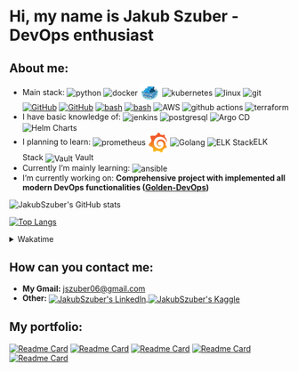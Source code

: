 # Hi, my name is Jakub Szuber - DevOps enthusiast

<!--TODO other options to use skillset images-->

<!--<code><img height="20" alt="javascript" src="https://cdn.jsdelivr.net/gh/devicons/devicon/icons/python/python-original.svg"></code>-->

<!--
<div  align="center"> 
  <div style="display: inline_block"><br>
    <img align="left" height="250" alt="coding-time" src="code.gif">
    <h1 align="center">Technologies <3</h1>
        <img align="center" height="30" width="40" alt="python-icon" src="https://cdn.jsdelivr.net/gh/devicons/devicon/icons/python/python-original.svg">
        <img align="center" height="30" width="40" alt="javascript-icon"  src="https://raw.githubusercontent.com/devicons/devicon/master/icons/javascript/javascript-plain.svg">
        <img align="center" height="30" width="40" alt="java-icon" src="https://cdn.jsdelivr.net/gh/devicons/devicon/icons/java/java-original.svg">
        <img align="center" height="30" width="40" alt="html5-icon" src="https://cdn.jsdelivr.net/gh/devicons/devicon/icons/html5/html5-original.svg">
        <img align="center" height="30" width="40" alt="css3-icon" src="https://cdn.jsdelivr.net/gh/devicons/devicon/icons/css3/css3-original.svg">
        <img align="center" height="30" width="40" alt="laravel-icon" src="https://cdn.jsdelivr.net/gh/devicons/devicon/icons/laravel/laravel-plain.svg">
        <img align="center" height="30" width="40" alt="mysql-icon" src="https://cdn.jsdelivr.net/gh/devicons/devicon/icons/mysql/mysql-original-wordmark.svg">
        <img align="center" height="30" width="40" alt="postgresql-icon" src="https://cdn.jsdelivr.net/gh/devicons/devicon/icons/postgresql/postgresql-original.svg">
        <img align="center" height="30" width="40" alt="mongodb-icon" src="https://cdn.jsdelivr.net/gh/devicons/devicon/icons/mongodb/mongodb-original.svg">
        <img align="center" height="30" width="40" alt="android-icon" src="https://cdn.jsdelivr.net/gh/devicons/devicon/icons/android/android-original.svg">
        <img align="center" height="30" width="40" alt="androidstudio-icon" src="https://cdn.jsdelivr.net/gh/devicons/devicon/icons/androidstudio/androidstudio-original.svg">
        <img align="center" height="30" width="40" alt="bitbucket-icon" src="https://cdn.jsdelivr.net/gh/devicons/devicon/icons/bitbucket/bitbucket-original.svg">
        <img align="center" height="30" width="40" alt="bootstrap-icon" src="https://cdn.jsdelivr.net/gh/devicons/devicon/icons/bootstrap/bootstrap-original.svg">
        <img align="center" height="30" width="40" alt="figma-icon" src="https://cdn.jsdelivr.net/gh/devicons/devicon/icons/figma/figma-original.svg">
        <img align="center" height="30" width="40" alt="git-icon" src="https://cdn.jsdelivr.net/gh/devicons/devicon/icons/git/git-original.svg">
        <img align="center" height="30" widht="40" alt="github-icon" src="https://cdn.jsdelivr.net/gh/devicons/devicon/icons/github/github-original.svg">
        <img align="center" height="30" width="40" alt="gradle-icon" src="https://cdn.jsdelivr.net/gh/devicons/devicon/icons/gradle/gradle-plain.svg">
        <img align="center" height="30" width="40" alt="jira-icon" src="https://cdn.jsdelivr.net/gh/devicons/devicon/icons/jira/jira-original.svg">
        <img align="center" height="30" width="40" alt="jquery-icon" src="https://cdn.jsdelivr.net/gh/devicons/devicon/icons/jquery/jquery-original.svg">
        <img align="center" height="30" width="40" alt="jupyter-icon" src="https://cdn.jsdelivr.net/gh/devicons/devicon/icons/jupyter/jupyter-original-wordmark.svg">
        <img align="center" height="30" width="40" alt="kaggle-icon" src="https://cdn.jsdelivr.net/gh/devicons/devicon/icons/kaggle/kaggle-original-wordmark.svg">
        <img align="center" height="30" width="40" alt="nextjs-icon" src="https://cdn.jsdelivr.net/gh/devicons/devicon/icons/nextjs/nextjs-original.svg">
        <img align="center" height="30" width="40" alt="nodejs-icon" src="https://cdn.jsdelivr.net/gh/devicons/devicon/icons/nodejs/nodejs-original.svg">
        <img align="center" height="30" width="40" alt="npm-icon" src="https://cdn.jsdelivr.net/gh/devicons/devicon/icons/npm/npm-original-wordmark.svg">
        <img align="center" height="30" width="40" alt="pandas-icon" src="https://cdn.jsdelivr.net/gh/devicons/devicon/icons/pandas/pandas-original.svg">
        <img align="center" height="30" width="40" alt="php-icon" src="https://cdn.jsdelivr.net/gh/devicons/devicon/icons/php/php-original.svg">
        <img align="center" height="30" width="40" alt="pycharm-icon" src="https://cdn.jsdelivr.net/gh/devicons/devicon/icons/pycharm/pycharm-original.svg">
        <img align="center" height="30" width="40" alt="python-icon" src="https://cdn.jsdelivr.net/gh/devicons/devicon/icons/python/python-original.svg">
        <img align="center" height="30" width="40" alt="react-icon" src="https://cdn.jsdelivr.net/gh/devicons/devicon/icons/react/react-original.svg">
        <img align="center" height="30" width="40" alt="sqlite-icon" src="https://cdn.jsdelivr.net/gh/devicons/devicon/icons/sqlite/sqlite-original.svg">
        <img align="center" height="30" widht="40" alt="tailwindcss-icon" src="https://cdn.jsdelivr.net/gh/devicons/devicon/icons/tailwindcss/tailwindcss-original-wordmark.svg">
        <img align="center" height="30" width="40" alt="trello-icon" src="https://cdn.jsdelivr.net/gh/devicons/devicon/icons/trello/trello-plain.svg">
        <img align="center" height="30" width="40" alt="typescript-icon" src="https://cdn.jsdelivr.net/gh/devicons/devicon/icons/typescript/typescript-original.svg">
        <img align="center" height="30" width="40" alt="yarn-icon" src="https://cdn.jsdelivr.net/gh/devicons/devicon/icons/yarn/yarn-original.svg">
   </div>
</div>
-->

## About me:
- Main stack: <img align="center" alt="python" width="36px" src="https://cdn.jsdelivr.net/gh/devicons/devicon/icons/python/python-original.svg"> <img align="center" alt="docker" width="36px" src="https://cdn.jsdelivr.net/gh/devicons/devicon/icons/docker/docker-original.svg"> <img align="center" alt="swarm" width="36px" src="https://raw.githubusercontent.com/docker-library/docs/471fa6e4cb58062ccbf91afc111980f9c7004981/swarm/logo.png"> <img align="center" alt="kubernetes" width="36px" src="https://cdn.jsdelivr.net/gh/devicons/devicon/icons/kubernetes/kubernetes-plain.svg"> <img align="center" alt="linux" width="36px" src="https://cdn.jsdelivr.net/gh/devicons/devicon/icons/linux/linux-original.svg"> <img align="center" alt="git" width="36px" src="https://cdn.jsdelivr.net/gh/devicons/devicon/icons/git/git-original.svg"> [<img align="center" alt="GitHub" width="36px" src="https://user-images.githubusercontent.com/3369400/139447912-e0f43f33-6d9f-45f8-be46-2df5bbc91289.png"/>](https://www.youtube.com/playlist?list=PLkwxH9e_vrAJ0WbEsFA9W3I1W-g_BTsbt#gh-dark-mode-only)
[<img align="center" alt="GitHub" width="36px" src="https://user-images.githubusercontent.com/3369400/139448065-39a229ba-4b06-434b-bc67-616e2ed80c8f.png" />](https://www.youtube.com/playlist?list=PLkwxH9e_vrAJ0WbEsFA9W3I1W-g_BTsbt#gh-light-mode-only)
[<img align="center" alt="bash" width="36px" src="https://cdn.jsdelivr.net/gh/devicons/devicon/icons/bash/bash-original.svg" />](https://cdn.jsdelivr.net/gh/devicons/devicon/icons/bash/bash-original.svg#gh-light-mode-only)
[<img align="center" alt="bash" width="36px" src="https://bashlogo.com/img/symbol/png/monochrome_light.png" />](https://cdn.jsdelivr.net/gh/devicons/devicon/icons/bash/bash-original.svg#gh-dark-mode-only) <img align="center" alt="AWS" width="60px" src="https://cdn.jsdelivr.net/gh/devicons/devicon/icons/amazonwebservices/amazonwebservices-plain-wordmark.svg"> <img align="center" alt="github actions" width="36px" src="https://avatars.githubusercontent.com/u/54465427?v=4">  <img align="center" alt="terraform" width="36px" src="https://cdn.jsdelivr.net/gh/devicons/devicon/icons/terraform/terraform-original.svg">
- I have basic knowledge of: <img align="center" alt="jenkins" width="36px" src="https://cdn.jsdelivr.net/gh/devicons/devicon/icons/jenkins/jenkins-original.svg"> <img align="center" alt="postgresql" width="36px" src="https://cdn.jsdelivr.net/gh/devicons/devicon/icons/postgresql/postgresql-original.svg"> <img align="center" alt="Argo CD" width="36px" src="https://cdn.jsdelivr.net/gh/devicons/devicon/icons/argocd/argocd-original.svg"> <img align="center" alt="Helm Charts" width="36px" src="https://helm.sh/img/helm.svg">
- I planning to learn: <img align="center" alt="prometheus" width="36px" src="https://cdn.jsdelivr.net/gh/devicons/devicon/icons/prometheus/prometheus-original.svg"> <img align="center" alt="grafana" width="36px" src="https://github.com/devicons/devicon/blob/master/icons/grafana/grafana-original.svg"> <img align="center" alt="Golang" width="36px" src="https://cdn.jsdelivr.net/gh/devicons/devicon/icons/go/go-original.svg"> <img align="center" alt="ELK Stack" width="36px" src="https://cdn.worldvectorlogo.com/logos/elastic-stack.svg">ELK Stack <img align="center" alt="Vault" width="36px" src="https://sue.eu/wp-content/uploads/sites/6/2022/06/vault-hashicorp-logo-920x920-sue-v1.png"> Vault
- Currently I’m mainly learning: <img align="center" alt="ansible" width="36px" src="https://cdn.jsdelivr.net/gh/devicons/devicon/icons/ansible/ansible-original.svg">
- I’m currently working on: **Comprehensive project with implemented all modern DevOps functionalities ([Golden-DevOps](https://github.com/JakubSzuber/Golden-DevOps))**

![JakubSzuber's GitHub stats](https://github-readme-stats-git-patch-1-jakubszuber.vercel.app/api?username=JakubSzuber&show_icons=true&theme=gotham) 
<!--to change the color to white: theme=default-->

[![Top Langs](https://github-readme-stats-git-patch-1-jakubszuber.vercel.app/api/top-langs/?username=JakubSzuber&layout=compact&theme=gotham)](https://github.com/JakubSzuber/github-readme-stats)

<details>
  <summary>Wakatime</summary>
  <img alt="codesTackr's Github stats" src="https://github-readme-stats-git-patch-1-jakubszuber.vercel.app/api/wakatime?username=@8abd9d33-3e2a-4daf-9617-3e1a9574a3c8&show_icons=true&range=all_time" />
 
</details>

## How can you contact me:
- **My Gmail:** jszuber06@gmail.com
- **Other:**  <a href="https://www.linkedin.com/in/jakub-szuber-06602521a/">
<img align="center" alt="JakubSzuber's LinkedIn" width="22px" src="https://upload.wikimedia.org/wikipedia/commons/thumb/c/ca/LinkedIn_logo_initials.png/800px-LinkedIn_logo_initials.png" /></a><a href="https://www.kaggle.com/jakubszuber">
<img align="center" alt="JakubSzuber's Kaggle" width="22px" src="https://www.kaggle.com/static/images/site-logo.svg" /></a>

## My portfolio:
[![Readme Card](https://github-readme-stats-git-patch-1-jakubszuber.vercel.app/api/pin/?username=JakubSzuber&repo=Golden-DevOps&theme=gotham)](https://github.com/JakubSzuber/Golden-DevOps)
[![Readme Card](https://github-readme-stats-git-patch-1-jakubszuber.vercel.app/api/pin/?username=JakubSzuber&repo=Local-Monuments-Website&theme=gotham)](https://github.com/JakubSzuber/Local-Monuments-Website)
[![Readme Card](https://github-readme-stats-git-patch-1-jakubszuber.vercel.app/api/pin/?username=JakubSzuber&repo=Score-Counter-Game&theme=gotham)](https://github.com/JakubSzuber/Score-Counter-Game)
[![Readme Card](https://github-readme-stats-git-patch-1-jakubszuber.vercel.app/api/pin/?username=JakubSzuber&repo=Animal-Hotels-Analysis&theme=gotham)](https://github.com/JakubSzuber/Animal-Hotels-Analysis)
[![Readme Card](https://github-readme-stats-git-patch-1-jakubszuber.vercel.app/api/pin/?username=JakubSzuber&repo=staz&theme=gotham)](https://github.com/JakubSzuber/staz)

